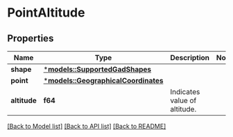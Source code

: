 # PointAltitude

## Properties
Name | Type | Description | Notes
------------ | ------------- | ------------- | -------------
**shape** | [***models::SupportedGadShapes**](SupportedGADShapes.md) |  | 
**point** | [***models::GeographicalCoordinates**](GeographicalCoordinates.md) |  | 
**altitude** | **f64** | Indicates value of altitude. | 

[[Back to Model list]](../README.md#documentation-for-models) [[Back to API list]](../README.md#documentation-for-api-endpoints) [[Back to README]](../README.md)


